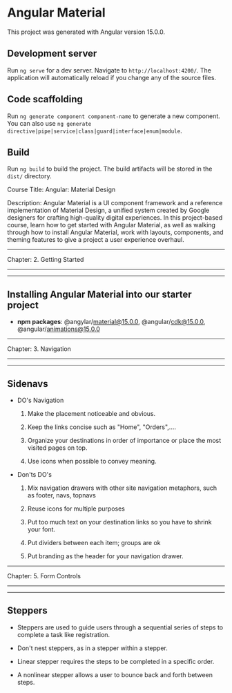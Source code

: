 # Angular Material

This project was generated with Angular version 15.0.0.

## Development server

Run `ng serve` for a dev server. Navigate to `http://localhost:4200/`. The application will automatically reload if you change any of the source files.

## Code scaffolding

Run `ng generate component component-name` to generate a new component. You can also use `ng generate directive|pipe|service|class|guard|interface|enum|module`.

## Build

Run `ng build` to build the project. The build artifacts will be stored in the `dist/` directory.

Course Title: Angular: Material Design

Description: Angular Material is a UI component framework and a reference implementation of Material Design, a unified system created by Google designers for crafting high-quality digital experiences. In this project-based course, learn how to get started with Angular Material, as well as walking through how to install Angular Material, work with layouts, components, and theming features to give a project a user experience overhaul.


***********************************************
Chapter: 2. Getting Started
***********************************************


-----------------------------------------------
Installing Angular Material into our starter project
-----------------------------------------------            
- **npm packages**: @angylar/material@15.0.0, @angular/cdk@15.0.0, @angular/animations@15.0.0


***********************************************
Chapter: 3. Navigation
***********************************************


-----------------------------------------------
Sidenavs
-----------------------------------------------                 

* DO's Navigation                

    1. Make the placement noticeable and obvious. 

    2. Keep the links concise such as "Home", "Orders",.... 

    3. Organize your destinations in order of importance or place the most visited pages on top. 

    4. Use icons when possible to convey meaning. 

* Don'ts DO's                  

    1. Mix navigation drawers with other site navigation metaphors, such as footer, navs, topnavs 

    2. Reuse icons for multiple purposes 

    3. Put too much text on your destination links so you have to shrink your font. 

    4. Put dividers between each item; groups are ok 

    5. Put branding as the header for your navigation drawer. 


***********************************************
Chapter: 5. Form Controls
***********************************************


-----------------------------------------------
Steppers
-----------------------------------------------
                   

- Steppers are used to guide users through a sequential series of steps to complete a task like registration. 

- Don't nest steppers, as in a stepper within a stepper. 

- Linear stepper requires the steps to be completed in a specific order. 

- A nonlinear stepper allows a user to bounce back and forth between steps. 
